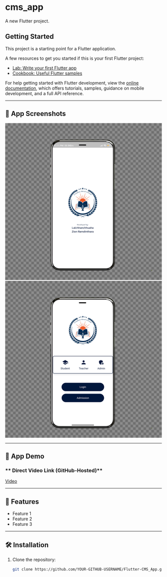 # cms_app

A new Flutter project.

## Getting Started

This project is a starting point for a Flutter application.

A few resources to get you started if this is your first Flutter project:

- [Lab: Write your first Flutter app](https://docs.flutter.dev/get-started/codelab)
- [Cookbook: Useful Flutter samples](https://docs.flutter.dev/cookbook)

For help getting started with Flutter development, view the
[online documentation](https://docs.flutter.dev/), which offers tutorials,
samples, guidance on mobile development, and a full API reference.

---

## 📸 App Screenshots  

![Home Screen](assets/screenshots/Splash_Screen.png)  
![Login Screen](assets/screenshots/Login_Page.png)  

---

## 🎥 App Demo  

### ** Direct Video Link (GitHub-Hosted)**
[Video](https://github.com/owensuka/Flutter-CMS_App/raw/main/assets/video/iphone-ball-turn.mp4)

---

## 🚀 Features
- Feature 1
- Feature 2
- Feature 3

---

## 🛠️ Installation
1. Clone the repository:
   ```sh
   git clone https://github.com/YOUR-GITHUB-USERNAME/Flutter-CMS_App.git

